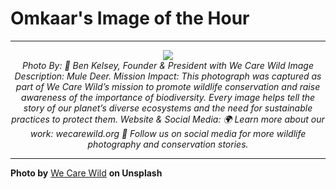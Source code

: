 # Omkaar's Image of the Hour

---

<div align="center">

<a href="https://unsplash.com/photos/a-llama-stands-silhouetted-in-golden-sunlight-k0BBxmPY0Fs">
  <img src="https://images.unsplash.com/photo-1748783266832-81bc4a3d44c7?crop=entropy&cs=tinysrgb&fit=max&fm=jpg&ixid=M3w3NjA2Nzh8MHwxfHJhbmRvbXx8fHx8fHx8fDE3NTE3MTY4MDB8&ixlib=rb-4.1.0&q=80&w=1080" style="max-width:100%; height:auto;">
</a>

<br>
<i>Photo By: 📸 Ben Kelsey, Founder & President with We Care Wild Image Description: Mule Deer. Mission Impact: This photograph was captured as part of We Care Wild’s mission to promote wildlife conservation and raise awareness of the importance of biodiversity. Every image helps tell the story of our planet’s diverse ecosystems and the need for sustainable practices to protect them. Website & Social Media: 🌍 Learn more about our work: wecarewild.org 📲 Follow us on social media for more wildlife photography and conservation stories.</i>

</div>

---

**Photo by** [We Care Wild](https://unsplash.com/@wecarewild) **on Unsplash**
